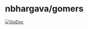 # nbhargava/gomers

[![GoDoc](https://godoc.org/github.com/nbhargava/gomers?status.svg)](https://godoc.org/github.com/nbhargava/gomers)
